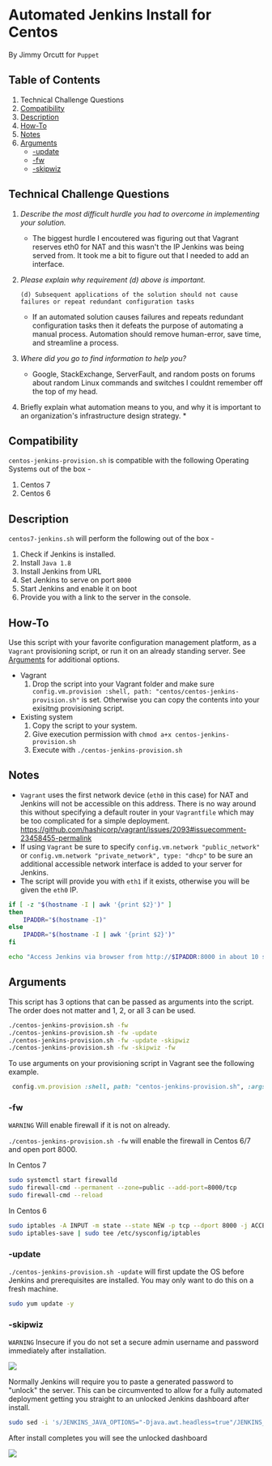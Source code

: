 # Automated Jenkins Install for Centos

By Jimmy Orcutt for `Puppet`

## Table of Contents
1. Technical Challenge Questions
2. [Compatibility](#Compatibility)
3. [Description](#Description)
4. [How-To](#How-To)
5. [Notes](#Notes)
6. [Arguments](#Arguments)
    * [-update](#-update)
    * [-fw](#-fw)
    * [-skipwiz](#-skipwiz)


## Technical Challenge Questions

1. *Describe the most difficult hurdle you had to overcome in implementing your solution.*
    * The biggest hurdle I encoutered was figuring out that Vagrant reserves eth0 for NAT and this wasn't the IP Jenkins was being served from. It took me a bit to figure out that I needed to add an interface.

2. *Please explain why requirement (d) above is important.*
    ```
    (d) Subsequent applications of the solution should not cause failures or repeat redundant configuration tasks
    ```
    * If an automated solution causes failures and repeats redundant configuration tasks then it defeats the purpose of automating a manual process.  Automation should remove human-error, save time, and streamline a process.

3. *Where did you go to find information to help you?*
    * Google, StackExchange, ServerFault, and random posts on forums about random Linux commands and switches I couldnt remember off the top of my head.

4. Briefly explain what automation means to you, and why it is important to an organization's infrastructure design strategy.
    * 

## Compatibility 
`centos-jenkins-provision.sh` is compatible with the following Operating Systems out of the box -

1. Centos 7
2. Centos 6


## Description
`centos7-jenkins.sh` will perform the following out of the box -

1. Check if Jenkins is installed.
2. Install `Java 1.8`
3. Install Jenkins from URL
4. Set Jenkins to serve on port `8000`
5. Start Jenkins and enable it on boot
6. Provide you with a link to the server in the console.

## How-To
Use this script with your favorite configuration management platform, as a `Vagrant` provisioning script, or run it on an already standing server.  See [Arguments](#Arguments) for additional options.

* Vagrant
    1. Drop the script into your Vagrant folder and make sure ` config.vm.provision :shell, path: "centos/centos-jenkins-provision.sh"` is set.  Otherwise you can copy the contents into your exisitng provisioning script.
* Existing system
    1. Copy the script to your system.
    2. Give execution permission with `chmod a+x centos-jenkins-provision.sh`
    3. Execute with `./centos-jenkins-provision.sh`

## Notes

* `Vagrant` uses the first network device (`eth0` in this case) for NAT and Jenkins will not be accessible on this address. There is no way around this without specifying a default router in your `Vagrantfile` which may be too complicated for a simple deployment.  https://github.com/hashicorp/vagrant/issues/2093#issuecomment-23458455-permalink
* If using `Vagrant` be sure to specify `config.vm.network "public_network"` or `config.vm.network "private_network", type: "dhcp"` to be sure an additional accessible network interface is added to your server for Jenkins.
* The script will provide you with `eth1` if it exists, otherwise you will be given the `eth0` IP.

```bash
if [ -z "$(hostname -I | awk '{print $2}')" ]
then
    IPADDR="$(hostname -I)"
else
    IPADDR="$(hostname -I | awk '{print $2}')"
fi

echo "Access Jenkins via browser from http://$IPADDR:8000 in about 10 seconds."
```

## Arguments

This script has 3 options that can be passed as arguments into the script.  The order does not matter and 1, 2, or all 3 can be used.

```bash
./centos-jenkins-provision.sh -fw
./centos-jenkins-provision.sh -fw -update
./centos-jenkins-provision.sh -fw -update -skipwiz
./centos-jenkins-provision.sh -fw -skipwiz -fw
```

To use arguments on your provisioning script in Vagrant see the following example.

```ruby
 config.vm.provision :shell, path: "centos-jenkins-provision.sh", :args =>"-update -fw -skipwiz"
 ```

### -fw

`WARNING` Will enable firewall if it is not on already.

`./centos-jenkins-provision.sh -fw` will enable the firewall in Centos 6/7 and open port 8000.

In Centos 7
```bash
sudo systemctl start firewalld
sudo firewall-cmd --permanent --zone=public --add-port=8000/tcp
sudo firewall-cmd --reload
```

In Centos 6
```bash
sudo iptables -A INPUT -m state --state NEW -p tcp --dport 8000 -j ACCEPT
sudo iptables-save | sudo tee /etc/sysconfig/iptables
```


### -update


`./centos-jenkins-provision.sh -update` will first update the OS before Jenkins and prerequisites are installed. You may only want to do this on a fresh machine.

```bash
sudo yum update -y
```


### -skipwiz

`WARNING` Insecure if you do not set a secure admin username and password immediately after installation.

![](https://preview.ibb.co/cYAD5A/Capture2.png)


Normally Jenkins will require you to paste a generated password to "unlock" the server. This can be circumvented to allow for a fully automated deployment getting you straight to an unlocked Jenkins dashboard after install.
```bash
sudo sed -i 's/JENKINS_JAVA_OPTIONS="-Djava.awt.headless=true"/JENKINS_JAVA_OPTIONS="-Djava.awt.headless=true -Djenkins.install.runSetupWizard=false"/g' /etc/sysconfig/jenkins
```

After install completes you will see the unlocked dashboard

![](https://preview.ibb.co/gLVzCq/Capture.png)
